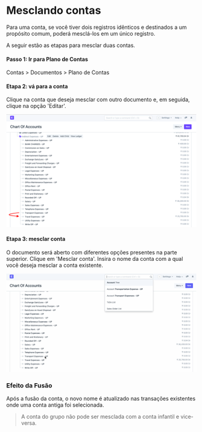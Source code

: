 # Mesclando contas


Para uma conta, se você tiver dois registros idênticos e destinados a um propósito comum, poderá mesclá-los em um único registro.


A seguir estão as etapas para mesclar duas contas.


#### Passo 1: Ir para Plano de Contas


Contas > Documentos > Plano de Contas


#### Etapa 2: vá para a conta


Clique na conta que deseja mesclar com outro documento e, em seguida, clique na opção 'Editar'.


![Mesclando documentos](/files/using-merge-documents-1.png)


#### Etapa 3: mesclar conta


O documento será aberto com diferentes opções presentes na parte superior. Clique em 'Mesclar conta'. Insira o nome da conta com a qual você deseja mesclar a conta existente.


![Mesclando documentos](/files/using-merge-documents-2.gif)


### Efeito da Fusão


Após a fusão da conta, o novo nome é atualizado nas transações existentes onde uma conta antiga foi selecionada.



>
> A conta do grupo não pode ser mesclada com a conta infantil e vice-versa.
>
>
>